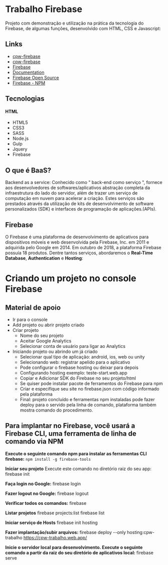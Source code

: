 # Trabalho Firebase

Projeto com demonstração e utilização na prática da tecnologia do Firebase, de algumas funções, desenvolvido com HTML, CSS e Javascript:

## Links

- [cpw-firebase](https://cpw-firebase.web.app) 
- [cpw-firebase](https://cpw-firebase.firebaseapp.com)
- [Firebase](https://firebase.google.com/?hl=pt-BR)
- [Documentation](https://firebase.google.com/docs?hl=pt-BR)
- [Firebase Open Source](https://firebaseopensource.com)
- [Firebase - NPM](https://www.npmjs.com/package/firebase)



## Tecnologias

#### HTML
- HTML5
- CSS3
- SASS
- Node.js
- Gulp
- Jquery
- Firebase

## O que é BaaS?
Backend as a service: Conhecido como " back-end como serviço ", fornece aos desenvolvedores de softwares/aplicativos abstração completa da infraestrutura do lado do servidor, além de trazer um serviço de computação em nuvem para acelerar a criação. Estes serviços são prestados através da utilização de kits de desenvolvimento de software personalizados (SDK) e interfaces de programação de aplicações.(APIs).

## Firebase
O Firebase é uma plataforma de desenvolvimento de aplicativos para dispositivos móveis e web desenvolvida pela Firebase, Inc. em 2011 e adquirida pelo Google em 2014. Em outubro de 2018, a plataforma Firebase possuía 18 produtos. Dentre tantos serviços, abordaremos o **Real-Time Database**, **Authentication** e **Hosting**:

# Criando um projeto no console Firebase
## Material de apoio

*	Ir para o console
*	Add projeto ou abrir projeto criado
*	Criar projeto
    *	Nome do seu projeto
    *	Aceitar Google Analytics
    *	Selecionar conta de usuário para ligar ao Analytics
*	Iniciando projeto ou abrindo um já criado
    *	Selecionar qual tipo de aplicação: android, ios, web ou unity
    *	Selecionando web: registrar apelido para o aplicativo
    *	Pode configurar o firebase hosting ou deixar para depois
    *	Configurando hosting exemplo: teste-start.web.app
    *	Copiar e Adicionar SDK do Firebase no seu projeto/html
    *	Se quiser pode instalar pacote de ferramentos do Firebase para npm
    *	Criar e especifique seu site no firebase.json com código informado pela plataforma
    *	Final: projeto concluído e ferramentas npm instaladas pode fazer deploy para o servido pela linha de comando, plataforma também mostra comando do procedimento.

## Para implantar no Firebase, você usará a Firebase CLI, uma ferramenta de linha de comando via NPM

**Execute o seguinte comando npm para instalar as ferramentas CLI firebase:**
`npm install -g firebase-tools`

**Iniciar seu projeto**
Execute este comando no diretório raiz do seu app:
firebase init

**Faça login no Google:**
firebase login

**Fazer logout no Google:**
firebase logout

**Verificar todos os comandos:**
firebase

**Listar projetos**
firebase projects:list
firebase list

**Iniciar serviço de Hosts**
firebase init hosting

**Fazer implantação/subir arquivos:**
firebase deploy --only hosting:cpw-trabalho
https://cpw-trabalho.web.app/

**Inicie o servidor local para desenvolvimento. Execute o seguinte comando a partir da raiz do seu diretório de aplicativos local:**
firebase serve

